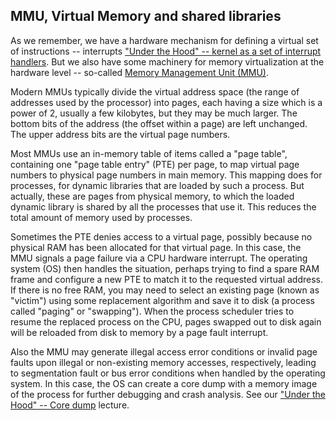 ## MMU, Virtual Memory and shared libraries

As we remember, we have a hardware mechanism for defining a virtual set of instructions -- interrupts
["Under the Hood" -- kernel as a set of interrupt handlers](under_the_hood/interrupts.md). But we also have some machinery for memory virtualization at the hardware level -- so-called [Memory Management Unit (MMU)](https://en.wikipedia.org/wiki/Memory_management_unit).

Modern MMUs typically divide the virtual address space (the range of addresses used by the processor) into pages, each having a size which is a power of 2, usually a few kilobytes, but they may be much larger. The bottom bits of the address (the offset within a page) are left unchanged. The upper address bits are the virtual page numbers.

Most MMUs use an in-memory table of items called a "page table", containing one "page table entry" (PTE) per page, to map virtual page numbers to physical page numbers in main memory. This mapping does for processes, for dynamic libraries that are loaded by such a process. But actually, these are pages from physical memory, to which the loaded dynamic library is shared by all the processes that use it. This reduces the total amount of memory used by processes.

Sometimes the PTE denies access to a virtual page, possibly because no physical RAM has been allocated for that virtual page. In this case, the MMU signals a page failure via a CPU hardware interrupt. The operating system (OS) then handles the situation, perhaps trying to find a spare RAM frame and configure a new PTE to match it to the requested virtual address. If there is no free RAM, you may need to select an existing page (known as "victim") using some replacement algorithm and save it to disk (a process called "paging" or "swapping"). When the process scheduler tries to resume the replaced process on the CPU, pages swapped out to disk again will be reloaded from disk to memory by a page fault interrupt.

Also the MMU may generate illegal access error conditions or invalid page faults upon illegal or non-existing memory accesses, respectively, leading to segmentation fault or bus error conditions when handled by the operating system. In this case, the OS can create a core dump with a memory image of the process for further debugging and crash analysis. See our ["Under the Hood" -- Core dump](under_the_hood/core_dump.md) lecture.

